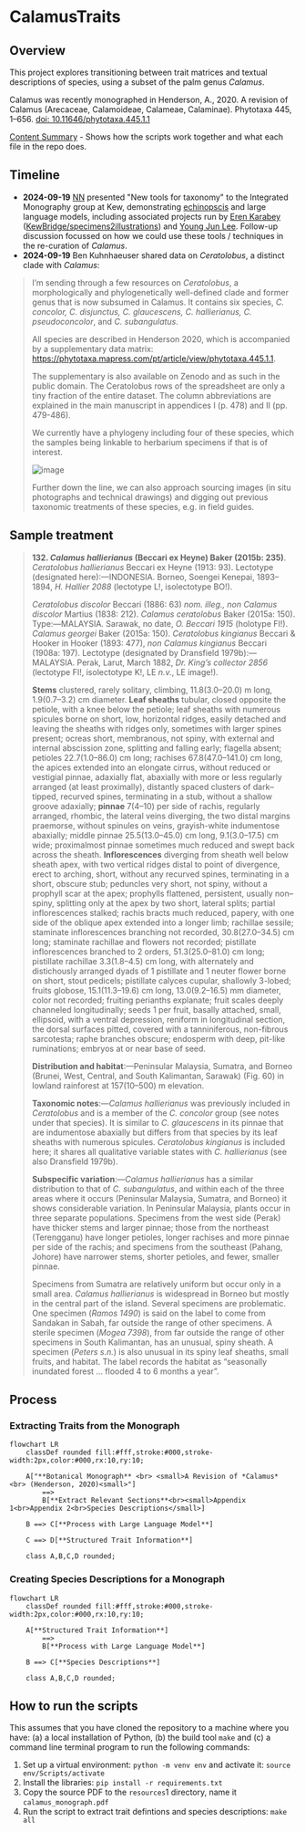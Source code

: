 # CalamusTraits

## Overview

This project explores transitioning between trait matrices and textual descriptions of species, using a subset of the palm genus *Calamus*.

Calamus was recently monographed in Henderson, A., 2020. A revision of Calamus (Arecaceae, Calamoideae, Calameae, Calaminae). Phytotaxa 445, 1–656. [doi: 10.11646/phytotaxa.445.1.1](https://doi.org/10.11646/phytotaxa.445.1.1)

[Content Summary](https://github.com/KewBridge/CalamusTraits/blob/main/Content_Summary.md) - Shows how the scripts work together and what each file in the repo does.

## Timeline

- **2024-09-19** [NN](https://github.com/nickynicolson) presented "New tools for taxonomy" to the Integrated Monography group at Kew, demonstrating [echinopscis](https://echinopscis.github.io/) and large language models, including associated projects run by [Eren Karabey](https://github.com/erenkarabey) ([KewBridge/specimens2illustrations](https://github.com/KewBridge/specimens2illustrations)) and [Young Jun Lee](https://github.com/yjkiwilee). Follow-up discussion focussed on how we could use these tools / techniques in the re-curation of *Calamus*.
- **2024-09-19** Ben Kuhnhaeuser shared data on *Ceratolobus*, a distinct clade with *Calamus*:
> I’m sending through a few resources on *Ceratolobus*, a morphologically and phylogenetically well-defined clade and former genus that is now subsumed in Calamus. It contains six species, *C. concolor, C. disjunctus, C. glaucescens, C. hallierianus, C. pseudoconcolor*,  and *C. subangulatus*.
>
> All species are described in Henderson 2020, which is accompanied by a supplementary data matrix: https://phytotaxa.mapress.com/pt/article/view/phytotaxa.445.1.1.
>
> The supplementary is also available on Zenodo and as such in the public domain. The Ceratolobus rows of the spreadsheet are only a tiny fraction of the entire dataset. The column abbreviations are explained in the main manuscript in appendices I (p. 478) and II (pp. 479-486).
>
> We currently have a phylogeny including four of these species, which the samples being linkable to herbarium specimens if that is of interest.
>
> ![image](https://github.com/user-attachments/assets/1cec8b01-7702-457c-9e0d-0a16ca481d54)
>
> Further down the line, we can also approach sourcing images (in situ photographs and technical drawings) and digging out previous taxonomic treatments of these species, e.g. in field guides.

## Sample treatment

> **132. _Calamus hallierianus_ (Beccari ex Heyne) Baker (2015b: 235)**. _Ceratolobus hallierianus_ Beccari ex Heyne
(1913: 93). Lectotype (designated here):—INDONESIA. Borneo, Soengei Kenepai, 1893–1894, _H. Hallier 2088_
(lectotype L!, isolectotype BO!).
> 
> _Ceratolobus discolor_ Beccari (1886: 63) _nom. illeg., non Calamus discolor_ Martius (1838: 212). _Calamus ceratolobus_ Baker (2015a:
150). Type:—MALAYSIA. Sarawak, no date, _O. Beccari 1915_ (holotype FI!).
_Calamus georgei_ Baker (2015a: 150). _Ceratolobus kingianus_ Beccari & Hooker in Hooker (1893: 477), _non Calamus kingianus_ Beccari
(1908a: 197). Lectotype (designated by Dransfield 1979b):—MALAYSIA. Perak, Larut, March 1882, _Dr. King’s collector 2856_
(lectotype FI!, isolectotype K!, LE _n.v._, LE image!).
> 
> **Stems** clustered, rarely solitary, climbing, 11.8(3.0–20.0) m long, 1.9(0.7–3.2) cm diameter. **Leaf sheaths** tubular,
closed opposite the petiole, with a knee below the petiole; leaf sheaths with numerous spicules borne on short, low,
horizontal ridges, easily detached and leaving the sheaths with ridges only, sometimes with larger spines present;
ocreas short, membranous, not spiny, with external and internal abscission zone, splitting and falling early; flagella
absent; petioles 22.7(1.0–86.0) cm long; rachises 67.8(47.0–141.0) cm long, the apices extended into an elongate
cirrus, without reduced or vestigial pinnae, adaxially flat, abaxially with more or less regularly arranged (at least
proximally), distantly spaced clusters of dark–tipped, recurved spines, terminating in a stub, without a shallow groove
adaxially; **pinnae** 7(4–10) per side of rachis, regularly arranged, rhombic, the lateral veins diverging, the two distal
margins praemorse, without spinules on veins, grayish-white indumentose abaxially; middle pinnae 25.5(13.0–45.0)
cm long, 9.1(3.0–17.5) cm wide; proximalmost pinnae sometimes much reduced and swept back across the sheath.
**Inflorescences** diverging from sheath well below sheath apex, with two vertical ridges distal to point of divergence,
erect to arching, short, without any recurved spines, terminating in a short, obscure stub; peduncles very short, not
spiny, without a prophyll scar at the apex; prophylls flattened, persistent, usually non–spiny, splitting only at the
apex by two short, lateral splits; partial inflorescences stalked; rachis bracts much reduced, papery, with one side
of the oblique apex extended into a longer limb; rachillae sessile; staminate inflorescences branching not recorded,
30.8(27.0–34.5) cm long; staminate rachillae and flowers not recorded; pistillate inflorescences branched to 2 orders,
51.3(25.0–81.0) cm long; pistillate rachillae 3.3(1.8–4.5) cm long, with alternately and distichously arranged dyads
of 1 pistillate and 1 neuter flower borne on short, stout pedicels; pistillate calyces cupular, shallowly 3-lobed; fruits
globose, 15.1(11.3–19.6) cm long, 13.0(9.2–16.5) mm diameter, color not recorded; fruiting perianths explanate; fruit
scales deeply channeled longitudinally; seeds 1 per fruit, basally attached, small, ellipsoid, with a ventral depression,
reniform in longitudinal section, the dorsal surfaces pitted, covered with a tanniniferous, non-fibrous sarcotesta; raphe
branches obscure; endosperm with deep, pit-like ruminations; embryos at or near base of seed.
> 
> **Distribution and habitat**:—Peninsular Malaysia, Sumatra, and Borneo (Brunei, West, Central, and South
Kalimantan, Sarawak) (Fig. 60) in lowland rainforest at 157(10–500) m elevation.
> 
> **Taxonomic notes**:—_Calamus hallierianus_ was previously included in _Ceratolobus_ and is a member of the _C.
concolor_ group (see notes under that species). It is similar to _C. glaucescens_ in its pinnae that are indumentose abaxially
but differs from that species by its leaf sheaths with numerous spicules.
_Ceratolobus kingianus_ is included here; it shares all qualitative variable states with _C. hallierianus_ (see also
Dransfield 1979b).
> 
> **Subspecific variation**:—_Calamus hallierianus_ has a similar distribution to that of _C. subangulatus_, and within
each of the three areas where it occurs (Peninsular Malaysia, Sumatra, and Borneo) it shows considerable variation.
In Peninsular Malaysia, plants occur in three separate populations. Specimens from the west side (Perak) have thicker
stems and larger pinnae; those from the northeast (Terengganu) have longer petioles, longer rachises and more pinnae
per side of the rachis; and specimens from the southeast (Pahang, Johore) have narrower stems, shorter petioles, and
fewer, smaller pinnae.
> 
> Specimens from Sumatra are relatively uniform but occur only in a small area. _Calamus hallierianus_ is widespread
in Borneo but mostly in the central part of the island. Several specimens are problematic. One specimen (_Ramos 1490_)
is said on the label to come from Sandakan in Sabah, far outside the range of other specimens. A sterile specimen
(_Mogea 7398_), from far outside the range of other specimens in South Kalimantan, has an unusual, spiny sheath. A
specimen (_Peters s.n._) is also unusual in its spiny leaf sheaths, small fruits, and habitat. The label records the habitat as
“seasonally inundated forest … flooded 4 to 6 months a year”.

## Process

### Extracting Traits from the Monograph

```mermaid
flowchart LR
    classDef rounded fill:#fff,stroke:#000,stroke-width:2px,color:#000,rx:10,ry:10;
    
    A["**Botanical Monograph** <br> <small>A Revision of *Calamus* <br> (Henderson, 2020)<small>"] 
        ==> 
        B[**Extract Relevant Sections**<br><small>Appendix 1<br>Appendix 2<br>Species Descriptions</small>]

    B ==> C[**Process with Large Language Model**]

    C ==> D[**Structured Trait Information**]

    class A,B,C,D rounded;
```

### Creating Species Descriptions for a Monograph

```mermaid
flowchart LR
    classDef rounded fill:#fff,stroke:#000,stroke-width:2px,color:#000,rx:10,ry:10;
    
    A[**Structured Trait Information**]
        ==>
        B[**Process with Large Language Model**]
    
    B ==> C[**Species Descriptions**]

    class A,B,C,D rounded;
```

## How to run the scripts

This assumes that you have cloned the repository to a machine where you have: (a) a local installation of Python, (b) the build tool `make` and (c) a command line terminal program to run the following commands:

1. Set up a virtual environment: `python -m venv env` and activate it: `source env/Scripts/activate`
2. Install the libraries: `pip install -r requirements.txt`
3. Copy the source PDF to the `resources`1 directory, name it `calamus_monograph.pdf`
4. Run the script to extract trait defintions and species descriptions: `make all`
